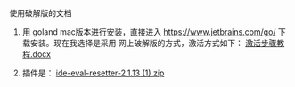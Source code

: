 使用破解版的文档
1. 用 goland mac版本进行安装，直接进入 https://www.jetbrains.com/go/ 下载安装。现在我选择是采用 网上破解版的方式，激活方式如下：
[激活步骤教程.docx](https://github.com/achilsh/goland_used/files/6898394/default.docx)

2. 插件是： [ide-eval-resetter-2.1.13 (1).zip](https://github.com/achilsh/goland_used/files/6898399/ide-eval-resetter-2.1.13.1.zip)


